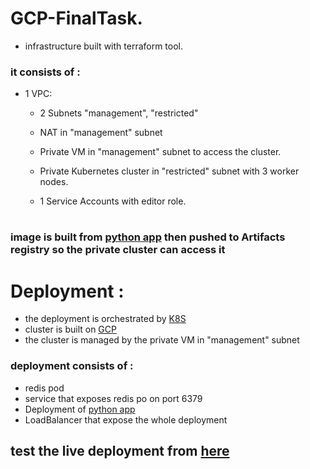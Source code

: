# GCP-FinalTask.

* infrastructure built with terraform tool.
### it consists of :
* 1 VPC:
    * 2 Subnets "management", "restricted"

    * NAT in "management" subnet
    * Private VM in "management" subnet to access the cluster.
    * Private Kubernetes cluster in "restricted" subnet with 3 worker nodes.
    * 1 Service Accounts with editor role.
        

#
### image is built from  [python app](https://github.com/atefhares/DevOps-Challenge-Demo-Code) then pushed to Artifacts registry so the private cluster can access it 
#

# Deployment :
* the deployment is orchestrated by [K8S](https://kubernetes.io)
* cluster is built on [GCP](https://console.cloud.google.com/welcome)
* the cluster is managed by the private VM in "management" subnet

### deployment consists of :
   *  redis pod 
   *  service that exposes redis po on port 6379
   *  Deployment of [python app](https://github.com/atefhares/DevOps-Challenge-Demo-Code) 
   *  LoadBalancer that expose the whole deployment  


## test the live deployment from [here](http://35.238.108.92/)
